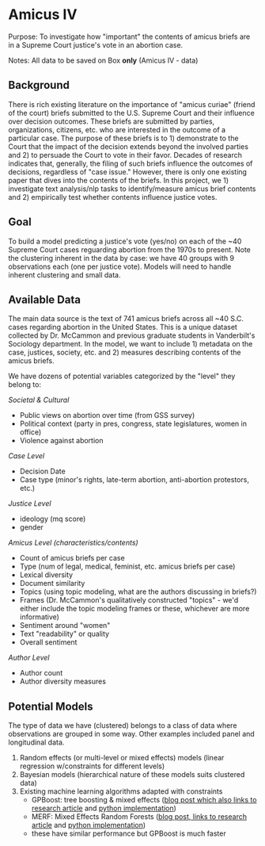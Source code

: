 # Amicus IV

Purpose: To investigate how "important" the contents of amicus briefs are in a Supreme Court justice's vote in an abortion case. 


Notes: All data to be saved on Box **only** (Amicus IV - data)

## Background

There is rich existing literature on the importance of "amicus curiae" (friend of the court) briefs submitted to the U.S. Supreme Court and their influence over decision outcomes. These briefs are submitted by parties, organizations, citizens, etc. who are interested in the outcome of a particular case. The purpose of these briefs is to 1) demonstrate to the Court that the impact of the decision extends beyond the involved parties and 2) to persuade the Court to vote in their favor. Decades of research indicates that, generally, the filing of such briefs influence the outcomes of decisions, regardless of "case issue." However, there is only one existing paper that dives into the contents of the briefs. In this project, we 1) investigate text analysis/nlp tasks to identify/measure amicus brief contents and 2) empirically test whether contents influence justice votes. 

## Goal

To build a model predicting a justice's vote (yes/no) on each of the ~40 Supreme Court cases reguarding abortion from the 1970s to present. Note the clustering inherent in the data by case: we have 40 groups with 9 observations each (one per justice vote). Models will need to handle inherent clustering and small data. 

## Available Data

The main data source is the text of 741 amicus briefs across all ~40 S.C. cases regarding abortion in the United States. This is a unique dataset collected by Dr. McCammon and previous graduate students in Vanderbilt's Sociology department. In the model, we want to include 1) metadata on the case, justices, society, etc. and 2) measures describing contents of the amicus briefs.

We have dozens of potential variables categorized by the "level" they belong to:

*Societal & Cultural*

* Public views on abortion over time (from GSS survey)
* Political context (party in pres, congress, state legislatures, women in office)
* Violence against abortion 

*Case Level*

* Decision Date
* Case type (minor's rights, late-term abortion, anti-abortion protestors, etc.)

*Justice Level*

* ideology (mq score)
* gender

*Amicus Level (characteristics/contents)*

* Count of amicus briefs per case
* Type (num of legal, medical, feminist, etc. amicus briefs per case)
* Lexical diversity 
* Document similarity 
* Topics (using topic modeling, what are the authors discussing in briefs?)
* Frames (Dr. McCammon's qualitatively constructed "topics" - we'd either include the topic modeling frames or these, whichever are more informative)
* Sentiment around "women"
* Text "readability" or quality
* Overall sentiment 

*Author Level*

* Author count
* Author diversity measures


## Potential Models

The type of data we have (clustered) belongs to a class of data where observations are grouped in some way. Other examples included panel and longitudinal data. 

1. Random effects (or multi-level or mixed effects) models (linear regression w/constraints for different levels)
2. Bayesian models (hierarchical nature of these models suits clustered data)
3. Existing machine learning algorithms adapted with constraints 
    - GPBoost: tree boosting & mixed effects ([blog post which also links to research article](https://towardsdatascience.com/tree-boosted-mixed-effects-models-4df610b624cb) and [python implementation](https://github.com/fabsig/GPBoost))
    - MERF: Mixed Effects Random Forests ([blog post, links to research article](https://towardsdatascience.com/mixed-effects-random-forests-6ecbb85cb177) and [python implementation](https://pypi.org/project/merf/))
    - these have similar performance but GPBoost is much faster

